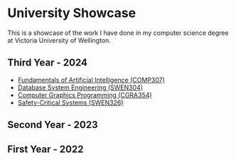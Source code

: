 # University Showcase

This is a showcase of the work I have done in my computer science degree at Victoria University of Wellington.

## Third Year - 2024

- [Fundamentals of Artificial Intelligence (COMP307)](./COMP307-fundamentals-of-artificial-intelligence/README.md)
- [Database System Engineering (SWEN304)](./SWEN304-database-system-engineering/README.md)
- [Computer Graphics Programming (CGRA354)](./CGRA354-computer-graphics-programming/README.md)
- [Safety-Critical Systems (SWEN326)](./SWEN326-safety-critical-systems/README.md)

## Second Year - 2023

## First Year - 2022
